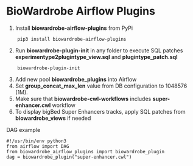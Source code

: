 # BioWardrobe Airflow Plugins

1. Install **biowardrobe-airflow-plugins** from PyPi

```
    pip3 install biowardrobe-airflow-plugins
```

2. Run **biowardrobe-plugin-init** in any folder to execute SQL patches
**experimentype2plugintype_view.sql** and **plugintype_patch.sql**
```
    biowardrobe-plugin-init
```
3. Add new pool **biowardrobe_plugins** into Airflow
4. Set **group_concat_max_len** value from DB configuration to 1048576 (1M).
5. Make sure that **biowardrobe-cwl-workflows** includes **super-enhancer.cwl** workflow
6. To display bigBed Super Enhancers tracks, apply SQL patches from **biowardrobe_views** if needed

DAG example
```buildoutcfg
#!/usr/bin/env python3
from airflow import DAG
from biowardrobe_airflow_plugins import biowardrobe_plugin
dag = biowardrobe_plugin("super-enhancer.cwl")
```
